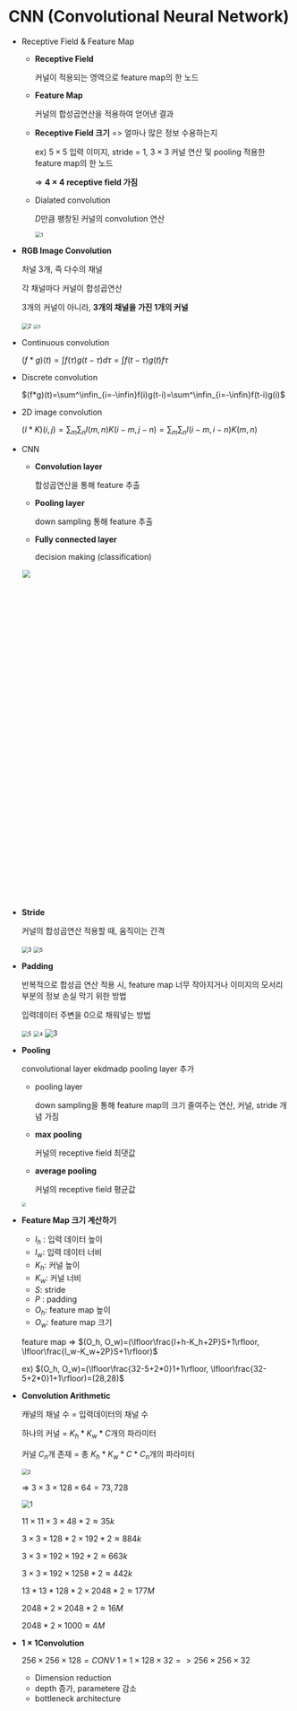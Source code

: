 # CNN (Convolutional Neural Network)

- Receptive Field & Feature Map

  - **Receptive Field**

    커널이 적용되는 영역으로 feature map의 한 노드

  - **Feature Map**

    커널의 합성곱연산을 적용하여 얻어낸 결과

  - **Receptive Field 크기** => 얼마나 많은 정보 수용하는지

    ex) $5\times5$ 입력 이미지, stride = 1, $3\times3$ 커널 연산 및 pooling 적용한 feature map의 한 노드

    => **$4\times4$​ receptive field 가짐**

  - Dialated convolution

    $D$​만큼 팽창된 커널의 convolution 연산

    <img src="https://user-images.githubusercontent.com/60209937/128983127-9a2d7a9c-82f6-42b6-985a-e49e673c9e63.png" alt="1" style="zoom:65%;" />

- **RGB Image Convolution**

  처널 3개, 즉 다수의 채널

  각 채널마다 커널이 합성곱연산

  3개의 커널이 아니라, **3개의 채널을 가진 1개의 커널**

  <img src="https://user-images.githubusercontent.com/60209937/128983426-a7b72a38-7939-4ec1-8b1d-6bd16e1b2ba2.png" alt="2" style="zoom:70%;" />

  <img src="https://user-images.githubusercontent.com/60209937/128983420-a8d62d89-98df-4977-97b1-1e1982743620.png" alt="3" style="zoom:50%;" />

- Continuous convolution

  $(f*g)(t)=\int f(\tau)g(t-\tau)d\tau = \int f(t-\tau)g(t)f\tau$​​

- Discrete convolution

  $(f*g)(t)=\sum^\infin_{i=-\infin}f(i)g(t-i)=\sum^\infin_{i=-\infin}f(t-i)g(i)$​

- 2D image convolution

  $(I*K)(i,j)=\sum_m\sum_nI(m,n)K(i-m,j-n)=\sum_m\sum_nI(i-m,i-n)K(m,n)$​​

- CNN

  - **Convolution layer**

    합성곱연산을 통해 feature 추출

  - **Pooling layer**

    down sampling 통해 feature 추출

  - **Fully connected layer**

    decision making (classification)

  <img width="655" src="https://user-images.githubusercontent.com/60209937/128986760-404d5fcc-1ccd-4d68-bcf2-fb5d9c1eb2c6.png" style="zoom:90%;" >

- **Stride**

  커널의 합성곱연산 적용할 때, 움직이는 간격

  <img src="https://user-images.githubusercontent.com/60209937/128983639-0a4fa70f-9f92-4c86-9e29-a97bce5531fe.png" alt="3" style="zoom:70%;" />

  <img src="https://user-images.githubusercontent.com/60209937/128959000-3cb21b54-ea29-47f6-87ef-f53f883427bb.png" alt="5" style="zoom:67%;" />

- **Padding**

  반복적으로 합성곱 연산 적용 시, feature map 너무 작아지거나 이미지의 모서리 부분의 정보 손실 막기 위한 방법

  입력데이터 주변을 0으로 채워넣는 방법

  <img src="https://user-images.githubusercontent.com/60209937/128983649-83fb12b4-3d35-48f4-97d9-3d06571e954c.png" alt="5" style="zoom:70%;" />

  <img src="https://user-images.githubusercontent.com/60209937/128959005-8ccae2dc-0e54-49f4-a30a-fe17ad8e96d9.png" alt="4" style="zoom:67%;" />

  <img src="https://user-images.githubusercontent.com/60209937/128959007-f2ad8177-44cc-4661-abb4-b68c23141c78.png" alt="3" style="zoom:90%;" />

- **Pooling**

  convolutional layer ekdmadp pooling layer 추가

  - pooling layer

    down sampling을 통해 feature map의 크기 줄여주는 연산, 커널, stride 개념 가짐

  - **max pooling**

    커널의 receptive field 최댓값

  - **average pooling**

    커널의 receptive field 평균값

  <img src="https://user-images.githubusercontent.com/60209937/128984652-0b95514f-8aa6-4280-a2a7-6cc5dd2aac70.png" style="zoom:45%;" />

- **Feature Map 크기 계산하기**

  - $I_h$​ : 입력 데이터 높이
  - $I_w$: 입력 데이터 너비
  - $K_h$: 커널 높이
  - $K_w$: 커널 너비
  - $S$: stride
  - $P$ : padding
  - $O_h$: feature map 높이
  - $O_w$: feature map 크기

  feature map => $(O_h, O_w)=(\lfloor\frac{I+h-K_h+2P}S+1\rfloor, \lfloor\frac{I_w-K_w+2P}S+1\rfloor)$​

  ex) $(O_h, O_w)=(\lfloor\frac{32-5+2*0}1+1\rfloor, \lfloor\frac{32-5+2*0}1+1\rfloor)=(28,28)$

- **Convolution Arithmetic**

  캐널의 채널 수 = 입력데이터의 채널 수

  하나의 커널 = $K_h*K_w*C$개의 파라미터

  커널 $C_n$개 존재 = 총 $K_h*K_w*C*C_n$개의 파라미터

  <img src="https://user-images.githubusercontent.com/60209937/128959010-f6c9cb4f-f9c6-47fe-b9fd-87a1dafba969.png" alt="2" style="zoom:67%;" />

  => $3\times3\times128\times64 = 73,728$​​

  <img src="https://user-images.githubusercontent.com/60209937/128959012-47cf8a3c-49bf-4853-bbec-f1c20684a3f3.png" alt="1" style="zoom: 90%;" />

  $11\times11\times3\times48*2\approx35k$​

  $3\times3\times128*2\times192*2\approx884k$​

  $3\times3\times192\times192*2\approx663k$

  $3\times3\times192\times1258*2\approx442k$

  $13*13*128*2\times2048*2\approx177M$

  $2048*2\times2048*2\approx16M$​

  $2048*2\times1000\approx4M$

- **$1\times1$​​ Convolution**

  $256\times256\times128 = CONV\ 1\times1\times128\times32 => 256\times256\times32$​

  - Dimension reduction
  - depth 증가, parametere 감소
  - bottleneck architecture